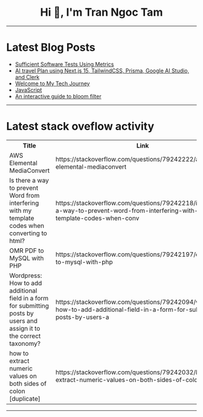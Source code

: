 <h1 align="center">Hi 👋, I'm Tran Ngoc Tam</h1>

---

# Latest Blog Posts 
<!-- BLOG-POST-LIST:START -->
- [Sufficient Software Tests Using Metrics](https://dev.to/sualeh/sufficient-software-tests-using-metrics-36i2)
- [AI travel Plan using Next.js 15, TailwindCSS, Prisma, Google AI Studio, and Clerk](https://dev.to/saidmounaim/ai-travel-plan-using-nextjs-15-tailwindcss-prisma-google-ai-studio-and-clerk-21jm)
- [Welcome to My Tech Journey](https://dev.to/teetoflame/welcome-to-my-tech-journey-30d)
- [JavaScript](https://dev.to/tobias4374f08cc/javascript-4djj)
- [An interactive guide to bloom filter](https://dev.to/sagyam/an-interactive-guide-to-bloom-filter-1h2h)
<!-- BLOG-POST-LIST:END -->

---

# Latest stack oveflow activity
<table>
  <tr><th>Title</th><th>Link</th></tr>
  <!-- STACKOVERFLOW:START --><tr><td>AWS Elemental MediaConvert</td><td>https://stackoverflow.com/questions/79242222/aws-elemental-mediaconvert</td></tr><tr><td>Is there a way to prevent Word from interfering with my template codes when converting to html?</td><td>https://stackoverflow.com/questions/79242218/is-there-a-way-to-prevent-word-from-interfering-with-my-template-codes-when-conv</td></tr><tr><td>OMR PDF to MySQL with PHP</td><td>https://stackoverflow.com/questions/79242197/omr-pdf-to-mysql-with-php</td></tr><tr><td>Wordpress: How to add additional field in a form for submitting posts by users and assign it to the correct taxonomy?</td><td>https://stackoverflow.com/questions/79242094/wordpress-how-to-add-additional-field-in-a-form-for-submitting-posts-by-users-a</td></tr><tr><td>how to extract numeric values on both sides of colon [duplicate]</td><td>https://stackoverflow.com/questions/79242032/how-to-extract-numeric-values-on-both-sides-of-colon</td></tr><!-- STACKOVERFLOW:END -->
</table>

---


